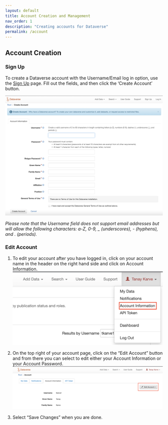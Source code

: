 ```yaml
---
layout: default
title: Account Creation and Management
nav_order: 1
description: "Creating accounts for Dataverse"
permalink: /account
---
```


## Account Creation
### Sign Up

To create a Dataverse account with the Username/Email log in option, use the [Sign Up](https://dataverse.dsmlp.ucsd.edu/dataverseuser.xhtml?editMode=CREATE) page. Fill out the fields, and then click the ‘Create Account’ button.

![SignUpImage](images/SignUp.png)

 _Please note that the Username field does not support email addresses but will allow the following characters: a-Z, 0-9, _ (underscores), - (hyphens), and . (periods)._

### Edit Account
1. To edit your account after you have logged in, click on your account name in the header on the right hand side and click on Account Information.
![AccountName](images/AccountName.png)


2. On the top right of your account page, click on the “Edit Account” button and from there you can select to edit either your Account Information or your Account Password.
![EditAccount](images/EditAccount.png)

3. Select “Save Changes” when you are done.
